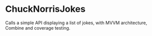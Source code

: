 # ChuckNorrisJokes
Calls a simple API displaying a list of jokes, with MVVM architecture, Combine and coverage testing.
